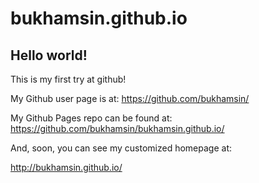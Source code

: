 bukhamsin.github.io
===================

## Hello world!

This is my first try at github!

My Github user page is at: 
https://github.com/bukhamsin/

My Github Pages repo can be found at:  
https://github.com/bukhamsin/bukhamsin.github.io/

And, soon, you can see my customized homepage at:

http://bukhamsin.github.io/
